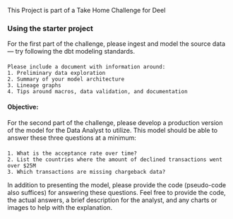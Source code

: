 This Project is part of a Take Home Challenge for Deel

### Using the starter project

For the first part of the challenge, please ingest and model the source data — try following the dbt modeling standards.

#### 
    Please include a document with information around:
    1. Preliminary data exploration
    2. Summary of your model architecture
    3. Lineage graphs
    4. Tips around macros, data validation, and documentation


#### Objective:

For the second part of the challenge, please develop a production version of the model for the Data Analyst to utilize. This model should be able to answer these three questions at a minimum:

#### 
    1. What is the acceptance rate over time?
    2. List the countries where the amount of declined transactions went over $25M
    3. Which transactions are missing chargeback data?

In addition to presenting the model, please provide the code (pseudo-code also suffices) for answering these questions. 
Feel free to provide the code, the actual answers, a brief description for the analyst, and any charts or images to help with the explanation.
